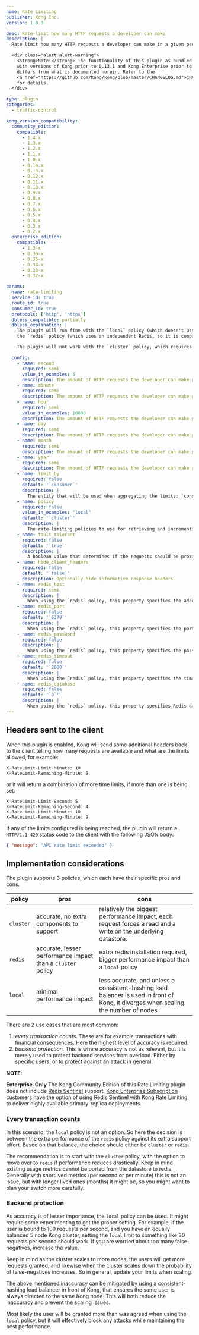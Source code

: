 ```yaml
---
name: Rate Limiting
publisher: Kong Inc.
version: 1.0.0

desc: Rate-limit how many HTTP requests a developer can make
description: |
  Rate limit how many HTTP requests a developer can make in a given period of seconds, minutes, hours, days, months or years. If the underlying Service/Route (or deprecated API entity) has no authentication layer, the **Client IP** address will be used, otherwise the Consumer will be used if an authentication plugin has been configured.

  <div class="alert alert-warning">
    <strong>Note:</strong> The functionality of this plugin as bundled
    with versions of Kong prior to 0.13.1 and Kong Enterprise prior to 0.32
    differs from what is documented herein. Refer to the
    <a href="https://github.com/Kong/kong/blob/master/CHANGELOG.md">CHANGELOG</a>
    for details.
  </div>

type: plugin
categories:
  - traffic-control

kong_version_compatibility:
  community_edition:
    compatible:
      - 1.4.x
      - 1.3.x
      - 1.2.x
      - 1.1.x
      - 1.0.x
      - 0.14.x
      - 0.13.x
      - 0.12.x
      - 0.11.x
      - 0.10.x
      - 0.9.x
      - 0.8.x
      - 0.7.x
      - 0.6.x
      - 0.5.x
      - 0.4.x
      - 0.3.x
      - 0.2.x
  enterprise_edition:
    compatible:
      - 1.3-x
      - 0.36-x
      - 0.35-x
      - 0.34-x
      - 0.33-x
      - 0.32-x

params:
  name: rate-limiting
  service_id: true
  route_id: true
  consumer_id: true
  protocols: ['http', 'https']
  dbless_compatible: partially
  dbless_explanation: |
    The plugin will run fine with the `local` policy (which doesn't use the database) or
    the `redis` policy (which uses an independent Redis, so it is compatible with DB-less).

    The plugin will not work with the `cluster` policy, which requires writes to the database.

  config:
    - name: second
      required: semi
      value_in_examples: 5
      description: The amount of HTTP requests the developer can make per second. At least one limit must exist.
    - name: minute
      required: semi
      description: The amount of HTTP requests the developer can make per minute. At least one limit must exist.
    - name: hour
      required: semi
      value_in_examples: 10000
      description: The amount of HTTP requests the developer can make per hour. At least one limit must exist.
    - name: day
      required: semi
      description: The amount of HTTP requests the developer can make per day. At least one limit must exist.
    - name: month
      required: semi
      description: The amount of HTTP requests the developer can make per month. At least one limit must exist.
    - name: year
      required: semi
      description: The amount of HTTP requests the developer can make per year. At least one limit must exist.
    - name: limit_by
      required: false
      default: '`consumer`'
      description: |
        The entity that will be used when aggregating the limits: `consumer`, `credential`, `ip`, `service`. If the `consumer`, the `credential` or the `service` cannot be determined, the system will always fallback to `ip`.
    - name: policy
      required: false
      value_in_examples: "local"
      default: '`cluster`'
      description: |
        The rate-limiting policies to use for retrieving and incrementing the limits. Available values are `local` (counters will be stored locally in-memory on the node), `cluster` (counters are stored in the datastore and shared across the nodes) and `redis` (counters are stored on a Redis server and will be shared across the nodes). In case of DB-less mode, at least one of `local` or `redis` must be specified. Please refer <a href="https://docs.konghq.com/hub/kong-inc/rate-limiting/#implementation-considerations">Implementation Considerations</a> for details on which policy should be used.
    - name: fault_tolerant
      required: false
      default: '`true`'
      description: |
        A boolean value that determines if the requests should be proxied even if Kong has troubles connecting a third-party datastore. If `true` requests will be proxied anyways effectively disabling the rate-limiting function until the datastore is working again. If `false` then the clients will see `500` errors.
    - name: hide_client_headers
      required: false
      default: '`false`'
      description: Optionally hide informative response headers.
    - name: redis_host
      required: semi
      description: |
        When using the `redis` policy, this property specifies the address to the Redis server.
    - name: redis_port
      required: false
      default: '`6379`'
      description: |
        When using the `redis` policy, this property specifies the port of the Redis server. By default is `6379`.
    - name: redis_password
      required: false
      description: |
        When using the `redis` policy, this property specifies the password to connect to the Redis server.
    - name: redis_timeout
      required: false
      default: '`2000`'
      description: |
        When using the `redis` policy, this property specifies the timeout in milliseconds of any command submitted to the Redis server.
    - name: redis_database
      required: false
      default: '`0`'
      description: |
        When using the `redis` policy, this property specifies Redis database to use.
---
```


## Headers sent to the client

When this plugin is enabled, Kong will send some additional headers back to the client telling how many requests are available and what are the limits allowed, for example:

```
X-RateLimit-Limit-Minute: 10
X-RateLimit-Remaining-Minute: 9
```

or it will return a combination of more time limits, if more than one is being set:

```
X-RateLimit-Limit-Second: 5
X-RateLimit-Remaining-Second: 4
X-RateLimit-Limit-Minute: 10
X-RateLimit-Remaining-Minute: 9
```

If any of the limits configured is being reached, the plugin will return a `HTTP/1.1 429` status code to the client with the following JSON body:

```json
{ "message": "API rate limit exceeded" }
```

## Implementation considerations

The plugin supports 3 policies, which each have their specific pros and cons.

| policy    | pros                                                        | cons                                                                                                                                |
| --------- | ----------------------------------------------------------- | ----------------------------------------------------------------------------------------------------------------------------------- |
| `cluster` | accurate, no extra components to support                    | relatively the biggest performance impact, each request forces a read and a write on the underlying datastore.                      |
| `redis`   | accurate, lesser performance impact than a `cluster` policy | extra redis installation required, bigger performance impact than a `local` policy                                                  |
| `local`   | minimal performance impact                                  | less accurate, and unless a consistent-hashing load balancer is used in front of Kong, it diverges when scaling the number of nodes |

There are 2 use cases that are most common:

1. _every transaction counts_. These are for example transactions with financial
   consequences. Here the highest level of accuracy is required.
2. _backend protection_. This is where accuracy is not as relevant, but it is
   merely used to protect backend services from overload. Either by specific
   users, or to protect against an attack in general.

**NOTE**:

<div class="alert alert-warning">
  <strong>Enterprise-Only</strong> The Kong Community Edition of this Rate Limiting plugin does not
include <a href="https://redis.io/topics/sentinel">Redis Sentinel</a> support.
<a href="https://www.konghq.com/enterprise/">Kong Enterprise Subscription</a> customers have the option
of using Redis Sentinel with Kong Rate Limiting to deliver highly available primary-replica deployments.
</div>

### Every transaction counts

In this scenario, the `local` policy is not an option. So here the decision is between
the extra performance of the `redis` policy against its extra support effort. Based on that balance,
the choice should either be `cluster` or `redis`.

The recommendation is to start with the `cluster` policy, with the option to move over to `redis`
if performance reduces drastically. Keep in mind existing usage metrics cannot
be ported from the datastore to redis. Generally with shortlived metrics (per second or per minute)
this is not an issue, but with longer lived ones (months) it might be, so you might want to plan
your switch more carefully.

### Backend protection

As accuracy is of lesser importance, the `local` policy can be used. It might require some experimenting
to get the proper setting. For example, if the user is bound to 100 requests per second, and you have an
equally balanced 5 node Kong cluster, setting the `local` limit to something like 30 requests per second
should work. If you are worried about too many false-negatives, increase the value.

Keep in mind as the cluster scales to more nodes, the users will get more requests granted, and likewise
when the cluster scales down the probability of false-negatives increases. So in general, update your
limits when scaling.

The above mentioned inaccuracy can be mitigated by using a consistent-hashing load balancer in front of
Kong, that ensures the same user is always directed to the same Kong node. This will both reduce the
inaccuracy and prevent the scaling issues.

Most likely the user will be granted more than was agreed when using the `local` policy, but it will
effectively block any attacks while maintaining the best performance.

[api-object]: /latest/admin-api/#api-object
[configuration]: /latest/configuration
[consumer-object]: /latest/admin-api/#consumer-object
[faq-authentication]: /about/faq/#how-can-i-add-an-authentication-layer-on-a-microservice/api?
